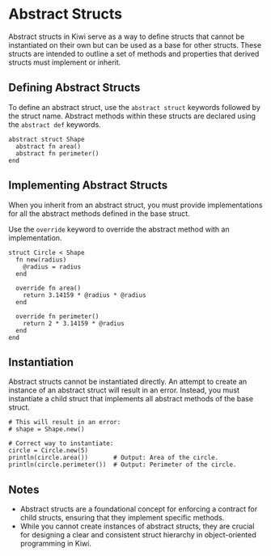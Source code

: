 # Abstract Structs

Abstract structs in Kiwi serve as a way to define structs that cannot be instantiated on their own but can be used as a base for other structs. These structs are intended to outline a set of methods and properties that derived structs must implement or inherit.

## Defining Abstract Structs

To define an abstract struct, use the `abstract struct` keywords followed by the struct name. Abstract methods within these structs are declared using the `abstract def` keywords.

```kiwi
abstract struct Shape
  abstract fn area()
  abstract fn perimeter()
end
```

## Implementing Abstract Structs

When you inherit from an abstract struct, you must provide implementations for all the abstract methods defined in the base struct.

Use the `override` keyword to override the abstract method with an implementation.

```kiwi
struct Circle < Shape
  fn new(radius)
    @radius = radius
  end

  override fn area()
    return 3.14159 * @radius * @radius
  end

  override fn perimeter()
    return 2 * 3.14159 * @radius
  end
end
```

## Instantiation

Abstract structs cannot be instantiated directly. An attempt to create an instance of an abstract struct will result in an error. Instead, you must instantiate a child struct that implements all abstract methods of the base struct.

```kiwi
# This will result in an error:
# shape = Shape.new()

# Correct way to instantiate:
circle = Circle.new(5)
println(circle.area())       # Output: Area of the circle.
println(circle.perimeter())  # Output: Perimeter of the circle.
```

## Notes

- Abstract structs are a foundational concept for enforcing a contract for child structs, ensuring that they implement specific methods.
- While you cannot create instances of abstract structs, they are crucial for designing a clear and consistent struct hierarchy in object-oriented programming in Kiwi.
